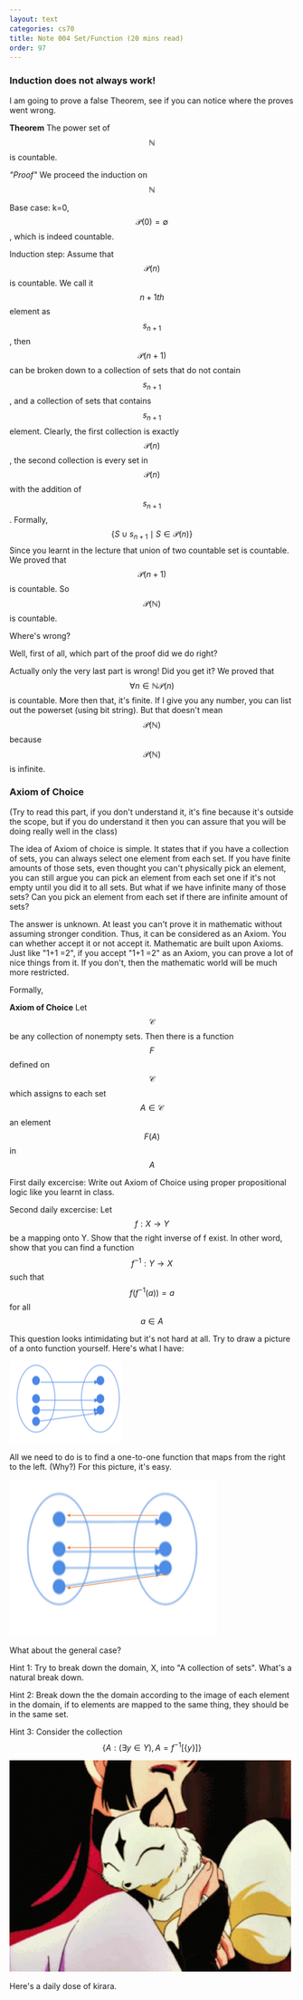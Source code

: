 ```yaml
---
layout: text
categories: cs70
title: Note 004 Set/Function (20 mins read)
order: 97
---
```

### Induction does not always work!

I am going to prove a false Theorem, see if you can notice where the proves went wrong.

**Theorem**  The power set of $$\mathbb{N}$$ is countable.

*"Proof"*  We proceed the induction on $$\mathbb{N}$$

Base case: k=0, $$\mathcal{P} (0) =  \emptyset$$, which is indeed countable.

Induction step: Assume that $$\mathcal{P}(n)$$ is countable. We call it $$n+1th$$ element as $$s_{n+1}$$, then $$\mathcal{P}(n+1)$$ can be broken down to a collection of sets that do not contain $$s_{n+1}$$, and a collection of sets that contains $$s_{n+1}$$ element. Clearly, the first collection is exactly $$\mathcal{P}(n)$$, the second collection is every set in $$\mathcal{P}(n)$$ with the addition of $$s_{n+1}$$. Formally, $$ \{ S \cup s_{n+1}  \mid S \in  \mathcal{P}(n) \} $$ Since you learnt in the lecture that union of two countable set is countable. We proved that $$\mathcal{P}(n+1)$$ is countable. So $$\mathcal{P}(\mathbb{N})$$ is countable.

Where's wrong?

Well, first of all, which part of the proof did we do right? 

Actually only the very last part is wrong! Did you get it? We proved that $$\forall n \in \mathbb{N} \mathcal{P}(n)$$ is countable. More then that, it's finite. If I give you any number, you can list out the powerset (using bit string). But that doesn't mean $$\mathcal{P}(\mathbb{N})$$ because $$\mathcal{P}(\mathbb{N})$$ is infinite. 


### Axiom of Choice 
(Try to read this part, if you don't understand it, it's fine because it's outside the scope, but if you do understand it then you can assure that you will be doing really well in the class)

The idea of Axiom of choice is simple. It states that if you have a collection of sets, you can always select one element from each set. If you have finite amounts of those sets, even thought you can't physically pick an element, you can still argue you can pick an element from each set one if it's not empty until you did it to all sets. But what if we have infinite many of those sets? Can you pick an element from each set if there are infinite amount of sets?

The answer is unknown. At least you can't prove it in mathematic without assuming stronger condition. Thus, it can be considered as an Axiom. You can whether accept it or not accept it. Mathematic are built upon Axioms. Just like "1+1 =2", if you accept "1+1 =2" as an Axiom, you can prove a lot of nice things from it. If you don't, then the mathematic world will be much more restricted.

Formally, 

**Axiom of Choice**  Let $$\mathcal{C}$$ be any collection of nonempty sets. Then there is a function $$F$$ defined on $$\mathcal{C}$$ which assigns to each set $$A \in \mathcal{C} $$ an element $$F(A)$$ in $$A$$



First daily excercise: Write out Axiom of Choice using proper propositional logic like you learnt in class.

Second daily excercise: Let $$ f: X \to Y$$ be a mapping onto Y. Show that the right inverse of f exist. In other word, show that you can find a function $$ f^{-1}: Y \to X$$ such that $$f (f^{-1}(a)) = a $$ for all $$a \in A$$

This question looks intimidating but it's not hard at all. Try to draw a picture of a onto function yourself. Here's what I have: 

![image info](/assets/images/cs70_math/on_2.png)

All we need to do is to find a one-to-one function that maps from the right to the left. (Why?) For this picture, it's easy.

![image info](/assets/images/cs70_math/on.png)

What about the general case? 

Hint 1: Try to break down the domain, X, into "A collection of sets". What's a natural break down.

Hint 2: Break down the the domain according to the image of each element in the domain, if to elements are mapped to the same thing, they should be in the same set.

Hint 3: Consider the collection $$ \{ A : (\exists y \in Y), A = f^{-1} [ \{ y \} ] \}$$

![image info](/assets/images/cs70/w6.gif)

Here's a daily dose of kirara.
